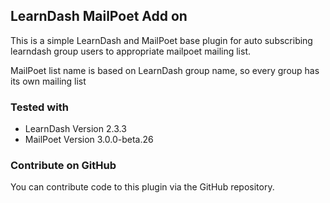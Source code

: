 ## LearnDash MailPoet Add on ##

This is a simple LearnDash and MailPoet base plugin for auto subscribing learndash group users to appropriate mailpoet mailing list.

MailPoet list name is based on LearnDash group name, so every group has its own mailing list

### Tested with ###
* LearnDash Version 2.3.3
* MailPoet Version 3.0.0-beta.26

### Contribute on GitHub ###

You can contribute code to this plugin via the GitHub repository.

